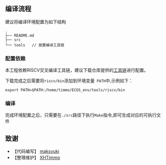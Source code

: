 ## 编译流程
建议将编译环境配置为如下结构
```
.
├── README.md
├── src
└── tools   // 放置编译工具链
```
### 配置依赖
本工程依赖RISCV交叉编译工具链，建议下载仓库提供的[工具链](https://github.com/OSESO/ECOS-Retro_0/releases/tag/v0.1)进行配置。

下载完成之后需要将``riscv/bin``添加到环境变量`` PATH``中,示例如下：
```
export PATH=$PATH:/home/timmo/ECOS_env/tools/riscv/bin
```
### 编译
完成环境配置之后，只需要在``./src``路径下执行``Make``指令,即可生成对应的可执行文件


## 致谢
- 【代码编写】 [maksyuki](https://github.com/maksyuki/maksyuki)
- 【整理维护】 [XHTimmo](https://github.com/XHTimmo)
